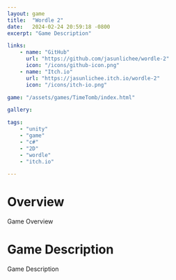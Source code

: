 ```yaml
---
layout: game
title:  "Wordle 2"
date:   2024-02-24 20:59:18 -0800
excerpt: "Game Description"

links:
    - name: "GitHub"
      url: "https://github.com/jasunlichee/wordle-2"
      icon: "/icons/github-icon.png"
    - name: "Itch.io"
      url: "https://jasunlichee.itch.io/wordle-2"
      icon: "/icons/itch-io.png"

game: "/assets/games/TimeTomb/index.html"

gallery:

tags:
    - "unity"
    - "game"
    - "c#"
    - "2D"
    - "wordle"
    - "itch.io"

---
```


# Overview

Game Overview

# Game Description

Game Description
